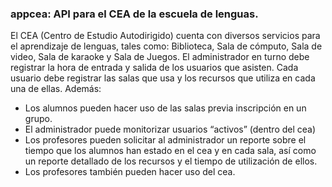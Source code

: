 ### appcea: API para el CEA de la escuela de lenguas.

El CEA (Centro de Estudio Autodirigido) cuenta con diversos servicios para el aprendizaje de lenguas, tales como: Biblioteca, Sala de cómputo, Sala de video, Sala de karaoke y Sala de Juegos. El administrador en turno debe registrar la hora de entrada y salida de los usuarios que asisten. Cada usuario debe registrar las salas que usa y los recursos que utiliza en cada una de ellas. Además:

- Los alumnos pueden hacer uso de las salas previa inscripción en un grupo.
- El administrador puede monitorizar usuarios “activos” (dentro del cea)
- Los profesores pueden solicitar al administrador un reporte sobre el tiempo que los alumnos han estado en el cea y en cada sala, así como un reporte detallado de los recursos y el tiempo de utilización de ellos.
- Los profesores también pueden hacer uso del cea.
 
